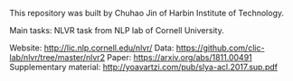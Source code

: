 ﻿This repository was built by Chuhao Jin of Harbin Institute of Technology.

Main tasks: NLVR task from NLP lab of Cornell University.

Website: http://lic.nlp.cornell.edu/nlvr/ 
Data: https://github.com/clic-lab/nlvr/tree/master/nlvr2
Paper: https://arxiv.org/abs/1811.00491
Supplementary material: http://yoavartzi.com/pub/slya-acl.2017.sup.pdf 